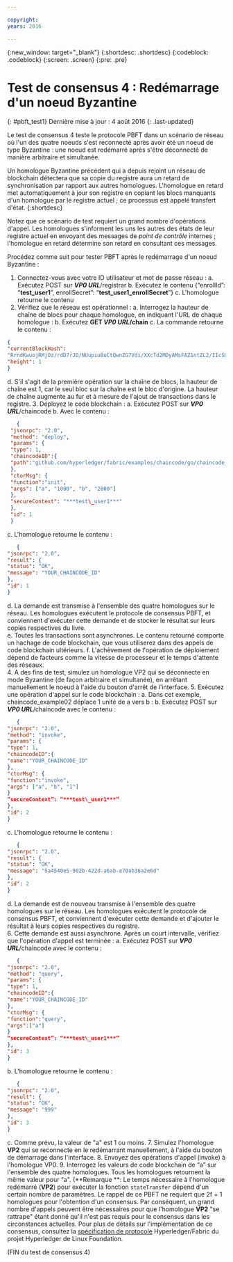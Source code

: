 ```yaml
---

copyright:
years: 2016

---
```


{:new_window: target="_blank"}
{:shortdesc: .shortdesc}
{:codeblock: .codeblock}
{:screen: .screen}
{:pre: .pre}


# Test de consensus 4 : Redémarrage d'un noeud Byzantine
{: #pbft_test1}
Dernière mise à jour : 4 août 2016
{: .last-updated}

Le test de consensus 4 teste le protocole PBFT dans un scénario de réseau où l'un des quatre noeuds s'est reconnecté après avoir été un noeud de type Byzantine : une noeud est redémarré après s'être déconnecté de manière arbitraire et simultanée.

Un homologue Byzantine précédent qui a depuis rejoint un réseau de blockchain détectera que sa copie du registre aura un retard de synchronisation par rapport aux autres homologues. L'homologue en retard met automatiquement à jour son registre en copiant les blocs manquants d'un homologue par le registre actuel ; ce processus est appelé transfert d'état.
{:shortdesc}

Notez que ce scénario de test requiert un grand nombre d'opérations d'appel. Les homologues s'informent les uns les autres des états de leur registre actuel en envoyant des messages de *point de contrôle* internes ; l'homologue en retard détermine son retard en consultant ces messages.

Procédez comme suit pour tester PBFT après le redémarrage d'un noeud Byzantine :
1. Connectez-vous avec votre ID utilisateur et mot de passe réseau :
   a. Exécutez POST sur ***VP0 URL***/registrar
   b. Exécutez le contenu {“enrollId”: “**test\_user1**”, enrollSecret”: “**test\_user1\_enrollSecret**”}
   c. L'homologue retourne le contenu
2. Vérifiez que le réseau est opérationnel :
   a. Interrogez la hauteur de chaîne de blocs pour chaque homologue, en indiquant l'URL de chaque homologue :
   b. Exécutez **GET ***VP0 URL***/chain**
   c. La commande retourne le contenu :  
```json
{
"currentBlockHash":
"RrndKwuojRMjOz/rdD7rJD/NUupiuBuCtQwnZG7Vdi/XXcTd2MDyAMsFAZ1ntZL2/IIcSUeatIZAKS6ss7fEvg==",
"height": 1
}
```
   d.	S'il s'agit de la première opération sur la chaîne de blocs, la hauteur de chaîne est 1, car le seul bloc sur la chaîne est le bloc d'origine. La hauteur de chaîne augmente au fur et à mesure de l'ajout de transactions dans le registre.
3. Déployez le code blockchain :
   a. Exécutez POST sur ***VP0 URL***/chaincode
   b. Avec le contenu :  
```json
   {
 "jsonrpc": "2.0",
 "method": "deploy",
 "params": {
 "type": 1,
 "chaincodeID":{
 "path":"github.com/hyperledger/fabric/examples/chaincode/go/chaincode_example02"
 },
 "ctorMsg": {
 "function":"init",
 "args": ["a", "1000", "b", "2000"]
 },
 "secureContext": "***test\_user1***"
 },
 "id": 1
 }
```
   c. L'homologue retourne le contenu :
```json
   {
"jsonrpc": "2.0",
"result": {
"status": "OK",
"message": "YOUR_CHAINCODE_ID"
},
"id": 1
}
```
   d. La demande est transmise à l'ensemble des quatre homologues sur le réseau. Les homologues exécutent le protocole de consensus PBFT, et conviennent d'exécuter cette demande et de stocker le résultat sur leurs copies respectives du livre.  
   e. Toutes les transactions sont asynchrones. Le contenu retourné comporte un hachage de code blockchain, que vous utiliserez dans des appels de code blockchain ultérieurs. f. L'achèvement de l'opération de déploiement dépend de facteurs comme la vitesse de processeur et le temps d'attente des réseaux.  
4. A des fins de test, simulez un homologue VP2 qui se déconnecte en mode Byzantine (de façon arbitraire et simultanée), en arrêtant manuellement le noeud à l'aide du bouton d'arrêt de l'interface.
5. Exécutez une opération d'appel sur le code blockchain :
   a. Dans cet exemple, chaincode_example02 déplace 1 unité de a vers b :
   b. Exécutez POST sur ***VP0 URL***/chaincode avec le contenu :
```json
   {
"jsonrpc": "2.0",
"method": "invoke",
"params": {
"type": 1,
"chaincodeID":{
"name":"YOUR_CHAINCODE_ID"
},
"ctorMsg": {
"function":"invoke",
"args": ["a", "b", "1"]
}
“secureContext”: “***test\_user1***”
},
"id": 2
}
```
  c. L'homologue retourne le contenu :
```json
   {
"jsonrpc": "2.0",
"result": {
"status": "OK",
"message": "5a4540e5-902b-422d-a6ab-e70ab36a2e6d"
},
"id": 2
}
```
   d. La demande est de nouveau transmise à l'ensemble des quatre homologues sur le réseau. Les homologues exécutent le protocole de consensus PBFT, et conviennent d'exécuter cette demande et d'ajouter le résultat à leurs copies respectives du registre.  
6. Cette demande est aussi asynchrone. Après un court intervalle, vérifiez que l'opération d'appel est terminée :
    a. Exécutez POST sur ***VP0 URL***/chaincode avec le contenu :
```json
   {
"jsonrpc": "2.0",
"method": "query",
"params": {
"type": 1,
"chaincodeID":{
"name":"YOUR_CHAINCODE_ID"
},
"ctorMsg": {
"function":"query",
"args":["a"]
}
“secureContext”: “***test\_user1***”
},
"id": 3
}
```
   b. L'homologue retourne le contenu :
```json
   {
"jsonrpc": "2.0",
"result": {
"status": "OK",
"message": "999"
},
"id": 3
}
```
   c. Comme prévu, la valeur de "a" est 1 ou moins.
7. Simulez l'homologue **VP2** qui se reconnecte en le redémarrant manuellement, à l'aide du bouton de démarrage dans l'interface.
8. Envoyez des opérations d'appel (invoke) à l'homologue VP0.
9. Interrogez les valeurs de code blockchain de “a” sur l'ensemble des quatre homologues. Tous les homologues retournent la même valeur pour “a".  (**Remarque **: Le temps nécessaire à l'homologue redémarré (**VP2**) pour exécuter la fonction `stateTransfer` dépend d'un certain nombre de paramètres.  Le rappel de ce PBFT ne requiert que 2f + 1 homologues pour l'obtention d'un consensus.  Par conséquent, un grand nombre d'appels peuvent être nécessaires pour que l'homologue **VP2** "se rattrape" étant donné qu'il n'est pas requis pour le consensus dans les circonstances actuelles.  Pour plus de détails sur l'implémentation de ce consensus, consultez la [spécification de protocole](https://github.com/hyperledger/fabric/blob/v0.6/docs/protocol-spec.md#5-byzantine-consensus-1) Hyperledger/Fabric du projet Hyperledger de Linux Foundation.

(FIN du test de consensus 4)
